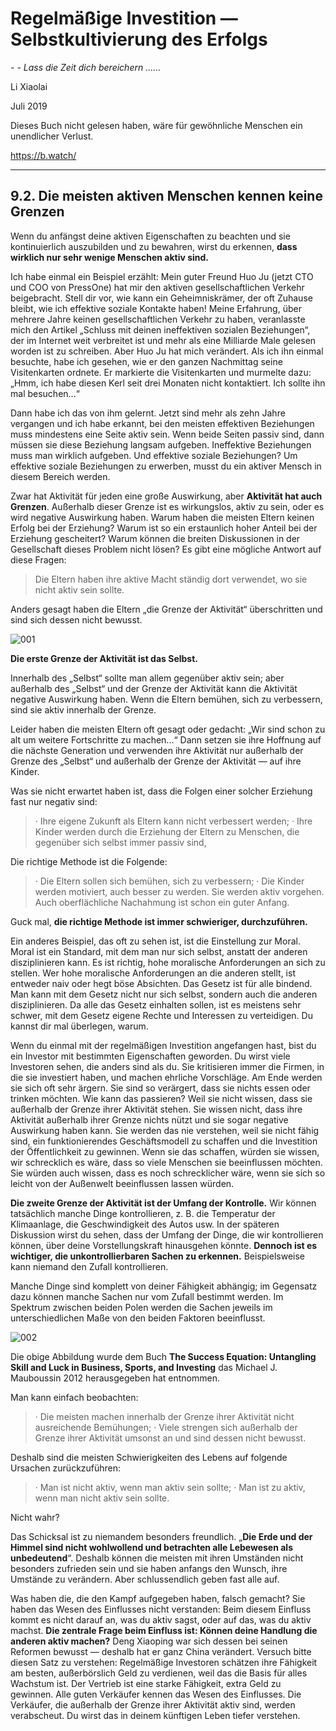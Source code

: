# Regelmäßige Investition — Selbstkultivierung des Erfolgs

*- - Lass die Zeit dich bereichern ......*

Li Xiaolai

Juli 2019

Dieses Buch nicht gelesen haben, wäre für gewöhnliche Menschen ein unendlicher Verlust.

https://b.watch/

---

## 9.2. Die meisten aktiven Menschen kennen keine Grenzen

Wenn du anfängst deine aktiven Eigenschaften zu beachten und sie kontinuierlich auszubilden und zu bewahren, wirst du erkennen, **dass wirklich nur sehr wenige Menschen aktiv sind.**

Ich habe einmal ein Beispiel erzählt: Mein guter Freund Huo Ju (jetzt CTO und COO von PressOne) hat mir den aktiven gesellschaftlichen Verkehr beigebracht. Stell dir vor, wie kann ein Geheimniskrämer, der oft Zuhause bleibt, wie ich effektive soziale Kontakte haben! Meine Erfahrung, über mehrere Jahre keinen gesellschaftlichen Verkehr zu haben, veranlasste mich den Artikel „Schluss mit deinen ineffektiven sozialen Beziehungen“, der im Internet weit verbreitet ist und mehr als eine Milliarde Male gelesen worden ist zu schreiben. Aber Huo Ju hat mich verändert. Als ich ihn einmal besuchte, habe ich gesehen, wie er den ganzen Nachmittag seine Visitenkarten ordnete. Er markierte die Visitenkarten und murmelte dazu: „Hmm, ich habe diesen Kerl seit drei Monaten nicht kontaktiert. Ich sollte ihn mal besuchen...“

Dann habe ich das von ihm gelernt. Jetzt sind mehr als zehn Jahre vergangen und ich habe erkannt, bei den meisten effektiven Beziehungen muss mindestens eine Seite aktiv sein. Wenn beide Seiten passiv sind, dann müssen sie diese Beziehung langsam aufgeben. Ineffektive Beziehungen muss man wirklich aufgeben. Und effektive soziale Beziehungen? Um effektive soziale Beziehungen zu erwerben, musst du ein aktiver Mensch in diesem Bereich werden.

Zwar hat Aktivität für jeden eine große Auswirkung, aber **Aktivität hat auch Grenzen**. Außerhalb dieser Grenze ist es wirkungslos, aktiv zu sein, oder es wird negative Auswirkung haben. Warum haben die meisten Eltern keinen Erfolg bei der Erziehung? Warum ist so ein erstaunlich hoher Anteil bei der Erziehung gescheitert? Warum können die breiten Diskussionen in der Gesellschaft dieses Problem nicht lösen? Es gibt eine mögliche Antwort auf diese Fragen:

> Die Eltern haben ihre aktive Macht ständig dort verwendet, wo sie nicht aktiv sein sollte.

Anders gesagt haben die Eltern „die Grenze der Aktivität“ überschritten und sind sich dessen nicht bewusst.

![001](C:/Users/admin/Desktop/Desktop/GERMANY/image/001.png)

**Die erste Grenze der Aktivität ist das Selbst.**

Innerhalb des „Selbst“ sollte man allem gegenüber aktiv sein; aber außerhalb des „Selbst“ und der Grenze der Aktivität kann die Aktivität negative Auswirkung haben. Wenn die Eltern bemühen, sich zu verbessern, sind sie aktiv innerhalb der Grenze.

Leider haben die meisten Eltern oft gesagt oder gedacht: „Wir sind schon zu alt um weitere Fortschritte zu machen...“ Dann setzen sie ihre Hoffnung auf die nächste Generation und verwenden ihre Aktivität nur außerhalb der Grenze des „Selbst“ und außerhalb der Grenze der Aktivität — auf ihre Kinder.

Was sie nicht erwartet haben ist, dass die Folgen einer solcher Erziehung fast nur negativ sind:

> ·	Ihre eigene Zukunft als Eltern kann nicht verbessert werden;
> ·	Ihre Kinder werden durch die Erziehung der Eltern zu Menschen, die gegenüber sich selbst immer passiv sind,

Die richtige Methode ist die Folgende:

> ·	Die Eltern sollen sich bemühen, sich zu verbessern;
> ·	Die Kinder werden motiviert, auch besser zu werden. Sie werden aktiv vorgehen. Auch oberflächliche Nachahmung ist schon ein guter Anfang.

Guck mal, **die richtige Methode ist immer schwieriger, durchzuführen.**

Ein anderes Beispiel, das oft zu sehen ist, ist die Einstellung zur Moral. Moral ist ein Standard, mit dem man nur sich selbst, anstatt der anderen disziplinieren kann. Es ist richtig, hohe moralische Anforderungen an sich zu stellen. Wer hohe moralische Anforderungen an die anderen stellt, ist entweder naiv oder hegt böse Absichten. Das Gesetz ist für alle bindend. Man kann mit dem Gesetz nicht nur sich selbst, sondern auch die anderen disziplinieren. Da alle das Gesetz einhalten sollen, ist es meistens sehr schwer, mit dem Gesetz eigene Rechte und Interessen zu verteidigen. Du kannst dir mal überlegen, warum.

Wenn du einmal mit der regelmäßigen Investition angefangen hast, bist du ein Investor mit bestimmten Eigenschaften geworden. Du wirst viele Investoren sehen, die anders sind als du. Sie kritisieren immer die Firmen, in die sie investiert haben, und machen ehrliche Vorschläge. Am Ende werden sie sich oft sehr ärgern. Sie sind so verärgert, dass sie nichts essen oder trinken möchten. Wie kann das passieren? Weil sie nicht wissen, dass sie außerhalb der Grenze ihrer Aktivität stehen. Sie wissen nicht, dass ihre Aktivität außerhalb ihrer Grenze nichts nützt und sie sogar negative Auswirkung haben kann. Sie werden das nie verstehen, weil sie nicht fähig sind, ein funktionierendes Geschäftsmodell zu schaffen und die Investition der Öffentlichkeit zu gewinnen. Wenn sie das schaffen, würden sie wissen, wir schrecklich es wäre, dass so viele Menschen sie beeinflussen möchten. Sie würden auch wissen, dass es noch schrecklicher wäre, wenn sie sich so leicht von der Außenwelt beeinflussen lassen würden.

**Die zweite Grenze der Aktivität ist der Umfang der Kontrolle.** Wir können tatsächlich manche Dinge kontrollieren, z. B. die Temperatur der Klimaanlage, die Geschwindigkeit des Autos usw. In der späteren Diskussion wirst du sehen, dass der Umfang der Dinge, die wir kontrollieren können, über deine Vorstellungskraft hinausgehen könnte. **Dennoch ist es wichtiger, die unkontrollierbaren Sachen zu erkennen.** Beispielsweise kann niemand den Zufall kontrollieren.

Manche Dinge sind komplett von deiner Fähigkeit abhängig; im Gegensatz dazu können manche Sachen nur vom Zufall bestimmt werden. Im Spektrum zwischen beiden Polen werden die Sachen jeweils im unterschiedlichen Maße von den beiden Faktoren beeinflusst.

![002](C:/Users/admin/Desktop/Desktop/GERMANY/image/002.png)

Die obige Abbildung wurde dem Buch **The Success Equation: Untangling Skill and Luck in Business, Sports, and Investing** das Michael J. Mauboussin 2012 herausgegeben hat entnommen.

Man kann einfach beobachten:

> ·	Die meisten machen innerhalb der Grenze ihrer Aktivität nicht ausreichende Bemühungen;
> ·	Viele strengen sich außerhalb der Grenze ihrer Aktivität umsonst an und sind dessen nicht bewusst.

Deshalb sind die meisten Schwierigkeiten des Lebens auf folgende Ursachen zurückzuführen:

> ·	Man ist nicht aktiv, wenn man aktiv sein sollte;
> ·	Man ist zu aktiv, wenn man nicht aktiv sein sollte.

Nicht wahr?

Das Schicksal ist zu niemandem besonders freundlich. „**Die Erde und der Himmel sind nicht wohlwollend und betrachten alle Lebewesen als unbedeutend**“. Deshalb können die meisten mit ihren Umständen nicht besonders zufrieden sein und sie haben anfangs den Wunsch, ihre Umstände zu verändern. Aber schlussendlich geben fast alle auf.

Was haben die, die den Kampf aufgegeben haben, falsch gemacht? Sie haben das Wesen des Einflusses nicht verstanden: Beim diesem Einfluss kommt es nicht darauf an, was du aktiv sagst, oder auf das, was du aktiv machst. **Die zentrale Frage beim Einfluss ist: Können deine Handlung die anderen aktiv machen?** Deng Xiaoping war sich dessen bei seinen Reformen bewusst — deshalb hat er ganz China verändert. Versuch bitte diesen Satz zu verstehen: Regelmäßige Investoren schätzen ihre Fähigkeit am besten, außerbörslich Geld zu verdienen, weil das die Basis für alles Wachstum ist. Der Vertrieb ist eine starke Fähigkeit, extra Geld zu gewinnen. Alle guten Verkäufer kennen das Wesen des Einflusses. Die Verkäufer, die außerhalb der Grenze ihrer Aktivität aktiv sind, werden verabscheut. Du wirst das in deinem künftigen Leben tiefer verstehen.



